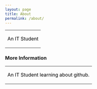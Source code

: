 ```yaml
---
layout: page
title: About
permalink: /about/
---
```

<table>
<tr>
<td><p style="color:black;">An IT Student</p></td>
</tr>
</table>

<h3>More Information</h3>

<table>
<tr>
<td><p style="color:black;">An IT Student learning about github.</p></td>
</tr>
</table>
<br />
